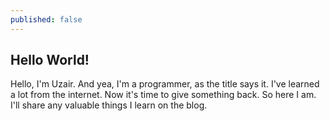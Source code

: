 ```yaml
---
published: false
---
```



## Hello World!

Hello, I'm Uzair. And yea, I'm a programmer, as the title says it. I've learned a lot from the internet. Now it's time to give something back. So here I am. I'll share any valuable things I learn on the blog.
